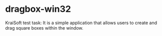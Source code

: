 # dragbox-win32

KraiSoft test task: It is a simple application that allows users to create and drag square boxes within the window.
